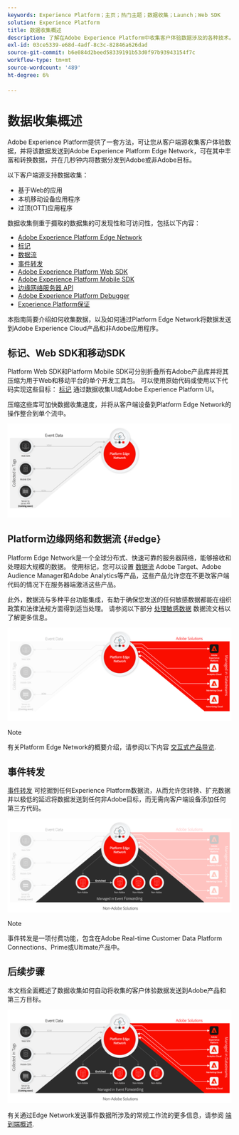 ```yaml
---
keywords: Experience Platform；主页；热门主题；数据收集；Launch；Web SDK
solution: Experience Platform
title: 数据收集概述
description: 了解在Adobe Experience Platform中收集客户体验数据涉及的各种技术。
exl-id: 03ce5339-e68d-4adf-8c3c-82846a626dad
source-git-commit: b6e084d2beed58339191b53d0f97b93943154f7c
workflow-type: tm+mt
source-wordcount: '489'
ht-degree: 6%

---
```


# 数据收集概述

Adobe Experience Platform提供了一套方法，可让您从客户端源收集客户体验数据，并将该数据发送到Adobe Experience Platform Edge Network，可在其中丰富和转换数据，并在几秒钟内将数据分发到Adobe或非Adobe目标。

以下客户端源支持数据收集：

* 基于Web的应用
* 本机移动设备应用程序
* 过顶(OTT)应用程序

数据收集侧重于摄取的数据集的可发现性和可访问性，包括以下内容：

* [Adobe Experience Platform Edge Network](https://experienceleague.adobe.com/docs/web-sdk-learn/tutorials/introduction-to-web-sdk-and-edge-network.html)
* [标记](../tags/home.md)
* [数据流](../datastreams/overview.md)
* [事件转发](../tags/ui/event-forwarding/overview.md)
* [Adobe Experience Platform Web SDK](../web-sdk/home.md)
* [Adobe Experience Platform Mobile SDK](https://developer.adobe.com/client-sdks/documentation/)
* [边缘网络服务器 API](../server-api/overview.md)
* [Adobe Experience Platform Debugger](https://chrome.google.com/webstore/detail/adobe-experience-platform/bfnnokhpnncpkdmbokanobigaccjkpob?hl=en)
* [Experience Platform保证](../assurance/home.md)


本指南简要介绍如何收集数据，以及如何通过Platform Edge Network将数据发送到Adobe Experience Cloud产品和非Adobe应用程序。

## 标记、Web SDK和移动SDK

Platform Web SDK和Platform Mobile SDK可分别折叠所有Adobe产品库并将其压缩为用于Web和移动平台的单个开发工具包。 可以使用原始代码或使用以下代码实现这些目标： [标记](../tags/home.md) 通过数据收集UI或Adobe Experience Platform UI。

压缩这些库可加快数据收集速度，并将从客户端设备到Platform Edge Network的操作整合到单个流中。

![标记、Web SDK、移动SDK](./images/home/tags-sdks.png)

## Platform边缘网络和数据流 {#edge}

Platform Edge Network是一个全球分布式、快速可靠的服务器网络，能够接收和处理超大规模的数据。 使用标记，您可以设置 [数据流](../datastreams/overview.md) Adobe Target、Adobe Audience Manager和Adobe Analytics等产品，这些产品允许您在不更改客户端代码的情况下在服务器端激活这些产品。

此外，数据流与多种平台功能集成，有助于确保您发送的任何敏感数据都能在组织政策和法律法规方面得到适当处理。 请参阅以下部分 [处理敏感数据](../datastreams/overview.md#sensitive) 数据流文档以了解更多信息。

![数据流和Adobe解决方案](./images/home/adobe-solutions.png)

>[!NOTE]
>
>有关Platform Edge Network的概要介绍，请参阅以下内容 [交互式产品导览](https://adobe-ideacloud.forgedx.com/adobe-adobe-edge-collection/adobe-experience-edge/public/mx?SUID=hgb1a48ICSCpbM6MzBYHbxnsh9DgjUy1).

## 事件转发

[事件转发](../tags/ui/event-forwarding/overview.md) 可挖掘到任何Experience Platform数据流，从而允许您转换、扩充数据并以极低的延迟将数据发送到任何非Adobe目标，而无需向客户端设备添加任何第三方代码。

![事件转发](./images/home/event-forwarding.png)

>[!NOTE]
>
>事件转发是一项付费功能，包含在Adobe Real-time Customer Data Platform Connections、Prime或Ultimate产品中。

## 后续步骤

本文档全面概述了数据收集如何自动将收集的客户体验数据发送到Adobe产品和第三方目标。

![数据收集框架](./images/home/collection.png)

有关通过Edge Network发送事件数据所涉及的常规工作流的更多信息，请参阅 [端到端概述](./e2e.md).
